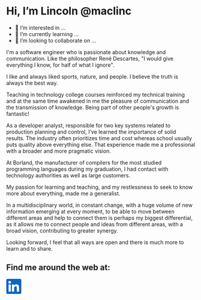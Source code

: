 # Hi, I’m Lincoln @maclinc

- 👀 I’m interested in ...
- 🌱 I’m currently learning ...
- 💞️ I’m looking to collaborate on ...

I'm a software engineer who is passionate about knowledge and communication. Like the philosopher René Descartes, "I would give everything I know, for half of what I ignore". 

I like and always liked sports, nature, and people. I believe the truth is always the best way.

Teaching in technology college courses reinforced my technical training and at the same time awakened in me the pleasure of communication and the transmission of knowledge. Being part of other people's growth is fantastic! 

As a developer analyst, responsible for two key systems related to production planning and control, I’ve learned the importance of solid results. The industry often prioritizes time and cost whereas school usually puts quality above everything else. That experience made me a professional with a broader and more pragmatic vision.

At Borland, the manufacturer of compilers for the most studied programming languages during my graduation, I had contact with technology authorities as well as large customers.

My passion for learning and teaching, and my restlessness to seek to know more about everything, made me a generalist.

In a multidisciplinary world, in constant change, with a huge volume of new information emerging at every moment, to be able to move between different areas and help to connect them is perhaps my biggest differential, as it allows me to connect people and ideas from different areas, with a broad vision, contributing to greater synergy.

Looking forward, I feel that all ways are open and there is much more to learn and to share.

## Find me around the web at:

[![LinkedIn](https://github.com/maclinc/maclinc/blob/main/In-Blue-40.png)](https://www.linkedin.com/in/lincoln-machado-udi/)





<!---
maclinc/maclinc is a ✨ special ✨ repository because its `README.md` (this file) appears on your GitHub profile.
You can click the Preview link to take a look at your changes.
--->

